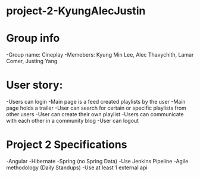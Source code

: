 # project-2-KyungAlecJustin

# Group info
-Group name: Cineplay
-Memebers: Kyung Min Lee, Alec Thavychith, Lamar Comer, Justing Yang

# User story:
-Users can login
-Main page is a feed created playlists by the user
-Main page holds a trailer
-User can search for certain or specific playlists from other users
-User can create their own playlist 
-Users can communicate with each other in a community blog
-User can logout

# Project 2 Specifications
-Angular
-Hibernate
-Spring (no Spring Data)
-Use Jenkins Pipeline
-Agile methodology (Daily Standups)
-Use at least 1 external api
